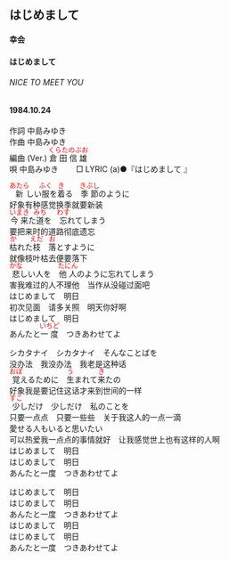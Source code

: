 <style type="text/css">
	ruby{
	    ruby-position: over;
	}
	ruby > rt{font-size: 12px;color:red;}
	p{font:16px;font-size: '楷体'}
</style>
## はじめまして
#### 幸会
#### はじめまして
###### NICE TO MEET YOU
#### 1984.10.24
  

作詞  中島みゆき        
作曲 中島みゆき       
編曲 (Ver.)   <ruby><rb>倉田</rb><rp>(</rp><rt>くらた</rt><rp>)</rp></ruby><ruby><rb>信雄</rb><rp>(</rp><rt>のぶお</rt><rp>)</rp></ruby>   
唄  中島みゆき　　
□ LYRIC (a)●『はじめまして 』  　

<ruby><rb>新</rb><rp>(</rp><rt>あたら</rt><rp>)</rp></ruby>しい<ruby><rb>服</rb><rp>(</rp><rt>ふく</rt><rp>)</rp></ruby>を<ruby><rb>着</rb><rp>(</rp><rt>き</rt><rp>)</rp></ruby>る　<ruby><rb>季節</rb><rp>(</rp><rt>きぶし</rt><rp>)</rp></ruby>のように   
好象有种感觉换季就要新装  
<ruby><rb>今来</rb><rp>(</rp><rt>いまき</rt><rp>)</rp></ruby>た<ruby><rb>道</rb><rp>(</rp><rt>みち</rt><rp>)</rp></ruby>を　<ruby><rb>忘</rb><rp>(</rp><rt>わす</rt><rp>)</rp></ruby>れてしまう   
要把来时的道路彻底遗忘  
<ruby><rb>枯</rb><rp>(</rp><rt>か</rt><rp>)</rp></ruby>れた<ruby><rb>枝</rb><rp>(</rp><rt>えだ</rt><rp>)</rp></ruby>　<ruby><rb>落</rb><rp>(</rp><rt>お</rt><rp>)</rp></ruby>とすように   
就像枝叶枯去便要落下  
<ruby><rb>悲</rb><rp>(</rp><rt>かな</rt><rp>)</rp></ruby>しい人を　<ruby><rb>他人</rb><rp>(</rp><rt>たにん</rt><rp>)</rp></ruby>のように忘れてしまう   
害我难过的人不理他　当作从没碰过面吧  
はじめまして　明日   
初次见面　请多关照　明天你好啊  
はじめまして　明日   
あんたと<ruby><rb>一度</rb><rp>(</rp><rt>いちど</rt><rp>)</rp></ruby>　つきあわせてよ   
   
シカタナイ　シカタナイ　そんなことばを   
没办法　我没办法　我老是这种话  
<ruby><rb>覚</rb><rp>(</rp><rt>おぼ</rt><rp>)</rp></ruby>えるために　<ruby><rb>生</rb><rp>(</rp><rt>う</rt><rp>)</rp></ruby>まれて<ruby><rb>来</rb><rp>(</rp><rt>き</rt><rp>)</rp></ruby>たの   
好象我是要记住这话才来到世间的一样   
<ruby><rb>少</rb><rp>(</rp><rt>すこ</rt><rp>)</rp></ruby>しだけ　少しだけ　私のことを   
只要一点点　只要一些些　关于我这人的一点一滴  
愛せる人もいると思いたい   
可以热爱我一点点的事情就好　让我感觉世上也有这样的人啊   
はじめまして　明日   
はじめまして　明日   
あんたと一度　つきあわせてよ   
   
はじめまして　明日   
はじめまして　明日   
あんたと一度　つきあわせてよ   
はじめまして　明日   
はじめまして　明日   
あんたと一度　つきあわせてよ   